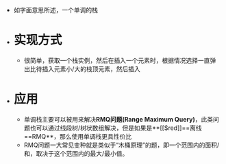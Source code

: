 - 如字面意思所述，一个单调的栈
- # 实现方式
	- 很简单，获取一个栈实例，然后在插入一个元素时，根据情况选择一直弹出比待插入元素小/大的栈顶元素，然后插入
- # 应用
	- 单调栈主要可以被用来解决**RMQ问题(Range Maximum Query)**，此类问题也可以通过线段树/树状数组解决，但是如果是**[[$red]]==离线==RMQ**，那么使用单调栈更具性价比
	- RMQ问题一大常见变种就是类似于“木桶原理”的题，即一个范围内的面积/和，取决于这个范围内的最大/最小值。